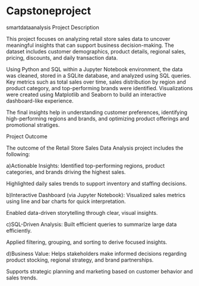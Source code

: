 # Capstoneproject
smartdataanalysis
Project Description

This project focuses on analyzing retail store sales data to uncover meaningful insights that can support business decision-making. The dataset includes customer demographics, product details, regional sales, pricing, discounts, and daily transaction data.

Using Python and SQL within a Jupyter Notebook environment, the data was cleaned, stored in a SQLite database, and analyzed using SQL queries. Key metrics such as total sales over time, sales distribution by region and product category, and top-performing brands were identified. Visualizations were created using Matplotlib and Seaborn to build an interactive dashboard-like experience.

The final insights help in understanding customer preferences, identifying high-performing regions and brands, and optimizing product offerings and promotional stratiges.

Project Outcome

The outcome of the Retail Store Sales Data Analysis project includes the following:

a)Actionable Insights:
Identified top-performing regions, product categories, and brands driving the highest sales.

Highlighted daily sales trends to support inventory and staffing decisions.

b)Interactive Dashboard (via Jupyter Notebook):
Visualized sales metrics using line and bar charts for quick interpretation.

Enabled data-driven storytelling through clear, visual insights.

c)SQL-Driven Analysis:
Built efficient queries to summarize large data efficiently.

Applied filtering, grouping, and sorting to derive focused insights.

d)Business Value:
Helps stakeholders make informed decisions regarding product stocking, regional strategy, and brand partnerships.

Supports strategic planning and marketing based on customer behavior and sales trends.
